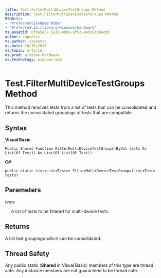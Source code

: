 ```yaml
---
title: Test.FilterMultiDeviceTestGroups Method
description: Test.FilterMultiDeviceTestGroups Method
MSHAttr:
- 'PreferredSiteName:MSDN'
- 'PreferredLib:/library/windows/hardware'
ms.assetid: 0fda5e37-5e28-49b8-9f53-94955dd94cab
author: sapaetsc
ms.author: sapaetsc
ms.date: 10/15/2017
ms.topic: article
ms.prod: windows-hardware
ms.technology: windows-oem
---
```


# Test.FilterMultiDeviceTestGroups Method


This method removes tests from a list of tests that can be consolidated and returns the consolidated groupings of tests that are compatible.

## <span id="Syntax"></span><span id="syntax"></span><span id="SYNTAX"></span>Syntax


**Visual Basic**

`Public Shared Function FilterMultiDeviceTestGroups(ByVal tests As List(Of Test)) As List(Of List(Of Test))`

**C#**

`public static List<List<Test>> FilterMultiDeviceTestGroups(List<Test> tests)`

## <span id="Parameters"></span><span id="parameters"></span><span id="PARAMETERS"></span>Parameters


*tests*

     A list of tests to be filtered for multi-device tests.

## <span id="Returns"></span><span id="returns"></span><span id="RETURNS"></span>Returns


A list test groupings which can be consolidated.

## <span id="Thread_Safety"></span><span id="thread_safety"></span><span id="THREAD_SAFETY"></span>Thread Safety


Any public static (**Shared** in Visual Basic) members of this type are thread safe. Any instance members are not guaranteed to be thread safe.

 

 






